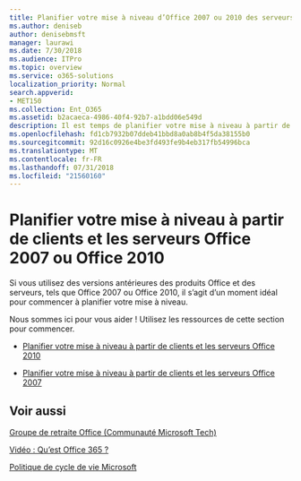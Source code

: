 ```yaml
---
title: Planifier votre mise à niveau d’Office 2007 ou 2010 des serveurs et des clients
ms.author: deniseb
author: denisebmsft
manager: laurawi
ms.date: 7/30/2018
ms.audience: ITPro
ms.topic: overview
ms.service: o365-solutions
localization_priority: Normal
search.appverid:
- MET150
ms.collection: Ent_O365
ms.assetid: b2acaeca-4986-40f4-92b7-a1bdd06e549d
description: Il est temps de planifier votre mise à niveau à partir de versions antérieures des produits Office et des serveurs. Utilisez ces ressources pour prendre en main votre plan.
ms.openlocfilehash: fd1cb7932b07ddeb41bbd8a0ab8b4f5da38155b0
ms.sourcegitcommit: 92d16c0926e4be3fd493fe9b4eb317fb54996bca
ms.translationtype: MT
ms.contentlocale: fr-FR
ms.lasthandoff: 07/31/2018
ms.locfileid: "21560160"
---
```

# <a name="plan-your-upgrade-from-office-2007-or-office-2010-servers-and-clients"></a>Planifier votre mise à niveau à partir de clients et les serveurs Office 2007 ou Office 2010

Si vous utilisez des versions antérieures des produits Office et des serveurs, tels que Office 2007 ou Office 2010, il s’agit d’un moment idéal pour commencer à planifier votre mise à niveau.

Nous sommes ici pour vous aider ! Utilisez les ressources de cette section pour commencer.

- [Planifier votre mise à niveau à partir de clients et les serveurs Office 2010](upgrade-from-office-2010-servers-and-products.md)

- [Planifier votre mise à niveau à partir de clients et les serveurs Office 2007](upgrade-from-office-2007-servers-and-products.md)
      
   
## <a name="related-topics"></a>Voir aussi

[Groupe de retraite Office (Communauté Microsoft Tech)](https://go.microsoft.com/fwlink/?linkid=842065)
  
[Vidéo : Qu’est Office 365 ?](https://support.office.com/article/847caf12-2589-452c-8aca-1c009797678b.aspx)
  
[Politique de cycle de vie Microsoft](https://go.microsoft.com/fwlink/?linkid=865200)


